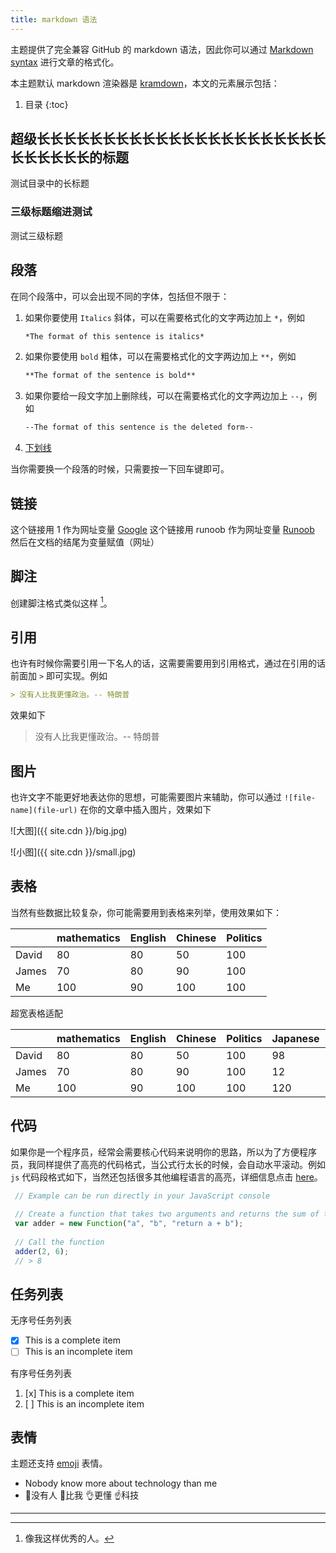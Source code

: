 ```yaml
---
title: markdown 语法
---
```


主题提供了完全兼容 GitHub 的 markdown 语法，因此你可以通过 [Markdown syntax](https://guides.github.com/features/mastering-markdown/) 进行文章的格式化。

本主题默认 markdown 渲染器是 [kramdown](https://kramdown.gettalong.org/)，本文的元素展示包括：

1. 目录
{:toc}

## 超级长长长长长长长长长长长长长长长长长长长长长长长长长长长长的标题

测试目录中的长标题

### 三级标题缩进测试

测试三级标题

## 段落

在同个段落中，可以会出现不同的字体，包括但不限于：

1. 如果你要使用 `Italics` 斜体，可以在需要格式化的文字两边加上 `*`，例如

   ```markdown
   *The format of this sentence is italics*
   ```

2. 如果你要使用 `bold` 粗体，可以在需要格式化的文字两边加上 `**`，例如

   ```markdown
   **The format of the sentence is bold**
   ```

3. 如果你要给一段文字加上删除线，可以在需要格式化的文字两边加上 `--`，例如

   ```markdown
   --The format of this sentence is the deleted form--
   ```

4. <u>下划线</u>

当你需要换一个段落的时候，只需要按一下回车键即可。

## 链接

这个链接用 1 作为网址变量 [Google][1]
这个链接用 runoob 作为网址变量 [Runoob][runoob]
然后在文档的结尾为变量赋值（网址）

[1]: http://www.google.com/
[runoob]: http://www.runoob.com/

## 脚注

创建脚注格式类似这样 [^professordeng]。

[^professordeng]: 像我这样优秀的人。

## 引用

也许有时候你需要引用一下名人的话，这需要需要用到引用格式，通过在引用的话前面加 `>` 即可实现。例如

```markdown
> 没有人比我更懂政治。-- 特朗普
```

效果如下

> 没有人比我更懂政治。-- 特朗普

## 图片

也许文字不能更好地表达你的思想，可能需要图片来辅助，你可以通过 `![file-name](file-url)` 在你的文章中插入图片，效果如下

![大图]({{ site.cdn }}/big.jpg)

![小图]({{ site.cdn }}/small.jpg)

## 表格

当然有些数据比较复杂，你可能需要用到表格来列举，使用效果如下：

|       | mathematics | English | Chinese | Politics |
| ----- | ----------- | ------- | ------- | -------- |
| David | 80          | 80      | 50      | 100      |
| James | 70          | 80      | 90      | 100      |
| Me    | 100         | 90      | 100     | 100      |

超宽表格适配

|       | mathematics | English | Chinese | Politics | Japanese | python | basketball | javascript |
| ----- | ----------- | ------- | ------- | -------- | -------- | ------ | ---------- | ---------- |
| David | 80          | 80      | 50      | 100      | 98       | 100    | 99         | 1          |
| James | 70          | 80      | 90      | 100      | 12       | 90     | 88         | 2          |
| Me    | 100         | 90      | 100     | 100      | 120      | 50     | 77         | 3          |

## 代码

如果你是一个程序员，经常会需要核心代码来说明你的思路，所以为了方便程序员，我同样提供了高亮的代码格式，当公式行太长的时候，会自动水平滚动。例如 `js` 代码段格式如下，当然还包括很多其他编程语言的高亮，详细信息点击 [here](https://github.com/rouge-ruby/rouge/wiki/List-of-supported-languages-and-lexers)。

```js
 // Example can be run directly in your JavaScript console
 
 // Create a function that takes two arguments and returns the sum of those arguments
 var adder = new Function("a", "b", "return a + b");
 
 // Call the function
 adder(2, 6);
 // > 8
```

## 任务列表

无序号任务列表

- [x] This is a complete item
- [ ] This is an incomplete item

有序号任务列表

1. [x] This is a complete item
2. [ ] This is an incomplete item

## 表情

主题还支持 [emoji](https://emojipedia.org/) 表情。

- Nobody know more about technology than me
- 🙌没有人 👐比我 👌更懂 ☝科技

---